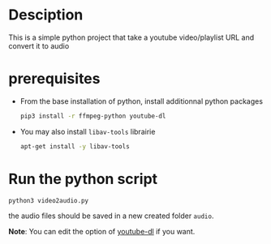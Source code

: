 # Desciption
This is a simple python project that take a youtube video/playlist URL and convert it to audio

# prerequisites
* From the base installation of python, install additionnal python packages
    ``` bash
    pip3 install -r ffmpeg-python youtube-dl
    ```

* You may also install `libav-tools` librairie
    ``` bash
    apt-get install -y libav-tools
    ```

# Run the python script

```bash
python3 video2audio.py
```
the audio files should be saved in a new created folder `audio`.

**Note**: You can edit the option of [youtube-dl](https://github.com/ytdl-org/youtube-dl) if you want.

